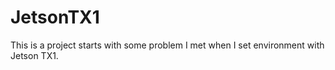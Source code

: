 # JetsonTX1
This is a project starts with some problem I met when I set environment with Jetson TX1.
